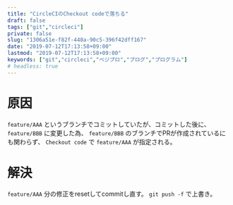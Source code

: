 ```yaml
---
title: "CircleCIのCheckout codeで落ちる"
draft: false
tags: ["git","circleci"]
private: false
slug: "1306a51e-f82f-448a-90c5-396f42dff167"
date: "2019-07-12T17:13:58+09:00"
lastmod: "2019-07-12T17:13:58+09:00"
keywords: ["git","circleci","ベジプロ","プログ","プログラム"]
# headless: true
---
```


# 原因
`feature/AAA` というブランチでコミットしていたが、コミットした後に、 `feature/BBB` に変更した為、
`feature/BBB` のブランチでPRが作成されているにも関わらず、 `Checkout code` で `feature/AAA` が指定される。

# 解決
`feature/AAA` 分の修正をresetしてcommitし直す。
`git push -f` で上書き。
